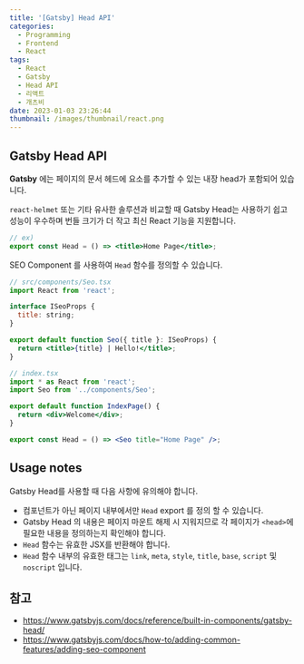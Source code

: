 ```yaml
---
title: '[Gatsby] Head API'
categories:
  - Programming
  - Frontend
  - React
tags:
  - React
  - Gatsby
  - Head API
  - 리액트
  - 개츠비
date: 2023-01-03 23:26:44
thumbnail: /images/thumbnail/react.png
---
```


## Gatsby Head API

**Gatsby** 에는 페이지의 문서 헤드에 요소를 추가할 수 있는 내장 head가 포함되어 있습니다.

`react-helmet` 또는 기타 유사한 솔루션과 비교할 때 Gatsby Head는 사용하기 쉽고 성능이 우수하며 번들 크기가 더 작고 최신 React 기능을 지원합니다.

```jsx
// ex)
export const Head = () => <title>Home Page</title>;
```

SEO Component 를 사용하여 `Head` 함수를 정의할 수 있습니다.

```jsx
// src/components/Seo.tsx
import React from 'react';

interface ISeoProps {
  title: string;
}

export default function Seo({ title }: ISeoProps) {
  return <title>{title} | Hello!</title>;
}
```

```jsx
// index.tsx
import * as React from 'react';
import Seo from '../components/Seo';

export default function IndexPage() {
  return <div>Welcome</div>;
}

export const Head = () => <Seo title="Home Page" />;
```

## Usage notes

Gatsby Head를 사용할 때 다음 사항에 유의해야 합니다.

- 컴포넌트가 아닌 페이지 내부에서만 `Head` export 를 정의 할 수 있습니다.
- Gatsby Head 의 내용은 페이지 마운트 해제 시 지워지므로 각 페이지가 `<head>`에 필요한 내용을 정의하는지 확인해야 합니다.
- `Head` 함수는 유효한 JSX를 반환해야 합니다.
- `Head` 함수 내부의 유효한 태그는 `link`, `meta`, `style`, `title`, `base`, `script` 및 `noscript` 입니다.

## 참고

- https://www.gatsbyjs.com/docs/reference/built-in-components/gatsby-head/
- https://www.gatsbyjs.com/docs/how-to/adding-common-features/adding-seo-component
